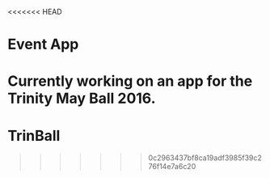 <<<<<<< HEAD
# Event App 

Currently working on an app for the Trinity May Ball 2016. 
=======
# TrinBall
>>>>>>> 0c2963437bf8ca19adf3985f39c276f14e7a6c20
